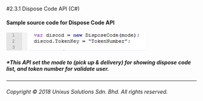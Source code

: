 #2.3.1 Dispose Code API \(C\#\)

#### Sample source code for Dispose Code API

![](/assets/dicod.JPG)

##### \*This API set the mode to (pick up & delivery) for showing dispose code list, and token number for validate user.

---

###### Copyright © 2018 Unixus Solutions Sdn. Bhd. All rights reserved.
